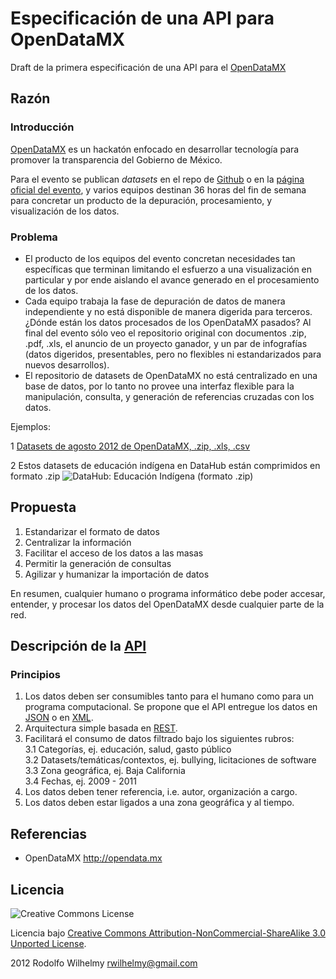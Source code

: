 Especificación de una API para OpenDataMX
===========

Draft de la primera especificación de una API para el [OpenDataMX](http://opendata.mx/)

## Razón

### Introducción

[OpenDataMX](http://opendata.mx/) es un hackatón enfocado en desarrollar tecnología para promover la transparencia del Gobierno de México.

Para el evento se publican _datasets_ en el repo de [Github](https://github.com/opendatamx) o en la [página oficial del evento](http://opendata.mx/datasets), y varios equipos destinan 36 horas del fin de semana para concretar un producto de la depuración, procesamiento, y visualización de los datos.

### Problema

* El producto de los equipos del evento concretan necesidades tan específicas que terminan limitando el esfuerzo a una visualización en particular y por ende aislando el avance generado en el procesamiento de los datos.
* Cada equipo trabaja la fase de depuración de datos de manera independiente y no está disponible de manera digerida para terceros. ¿Dónde están los datos procesados de los OpenDataMX pasados? Al final del evento sólo veo el repositorio original con documentos .zip, .pdf, .xls, el anuncio de un proyecto ganador, y un par de infografías (datos digeridos, presentables, pero no flexibles ni estandarizados para nuevos desarrollos).
* El repositorio de datasets de OpenDataMX no está centralizado en una base de datos, por lo tanto no provee una interfaz flexible para la manipulación, consulta, y generación de referencias cruzadas con los datos.

Ejemplos:

1 [Datasets de agosto 2012 de OpenDataMX, .zip, .xls, .csv](https://github.com/opendatamx/datasetsagosto2012)

2 Estos datasets de educación indígena en DataHub están comprimidos en formato .zip
![DataHub: Educación Indígena (formato .zip)](http://f.cl.ly/items/3l32322v0w3i0o1p303L/DataHub.png)

## Propuesta

1. Estandarizar el formato de datos
2. Centralizar la información
3. Facilitar el acceso de los datos a las masas
4. Permitir la generación de consultas
5. Agilizar y humanizar la importación de datos

En resumen, cualquier humano o programa informático debe poder accesar, entender, y procesar los datos del OpenDataMX desde cualquier parte de la red.

## Descripción de la [API](http://es.wikipedia.org/wiki/Interfaz_de_programaci%C3%B3n_de_aplicaciones)

### Principios

1. Los datos deben ser consumibles tanto para el humano como para un programa computacional. Se propone que el API entregue los datos en [JSON](http://es.wikipedia.org/wiki/Json) o en [XML](http://es.wikipedia.org/wiki/Xml).
2. Arquitectura simple basada en [REST](http://es.wikipedia.org/wiki/REST).
3. Facilitará el consumo de datos filtrado bajo los siguientes rubros:  
  3.1 Categorías, ej. educación, salud, gasto público  
  3.2 Datasets/temáticas/contextos, ej. bullying, licitaciones de software  
  3.3 Zona geográfica, ej. Baja California  
  3.4 Fechas, ej. 2009 - 2011  
4. Los datos deben tener referencia, i.e. autor, organización a cargo.  
5. Los datos deben estar ligados a una zona geográfica y al tiempo.  

## Referencias

* OpenDataMX http://opendata.mx

## Licencia

![Creative Commons License](http://i.creativecommons.org/l/by-nc-sa/3.0/88x31.png)

Licencia bajo [Creative Commons Attribution-NonCommercial-ShareAlike 3.0 Unported License](http://creativecommons.org/licenses/by-nc-sa/3.0/).

2012 Rodolfo Wilhelmy <rwilhelmy@gmail.com>
